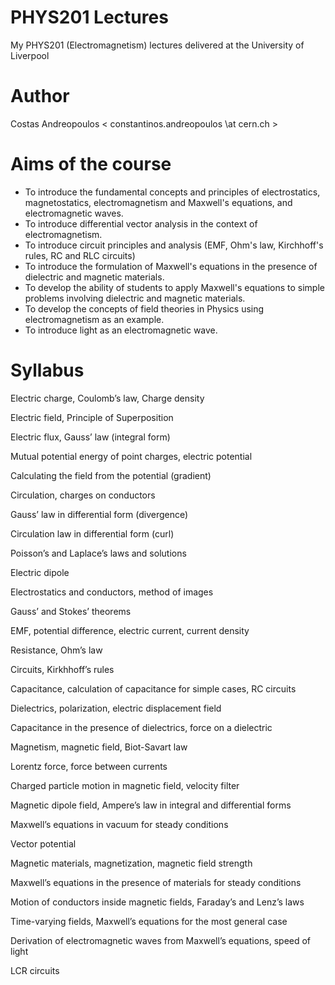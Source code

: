 
# PHYS201 Lectures

My PHYS201 (Electromagnetism) lectures delivered at the University of Liverpool

# Author

Costas Andreopoulos < constantinos.andreopoulos \at cern.ch >

# Aims of the course

- To introduce the fundamental concepts and principles of electrostatics, magnetostatics,
electromagnetism and Maxwell's equations, and electromagnetic waves.
- To introduce differential vector analysis in the context of electromagnetism.
- To introduce circuit principles and analysis (EMF, Ohm's law, Kirchhoff's rules, RC and RLC circuits)
- To introduce the formulation of Maxwell's equations in the presence of dielectric and magnetic materials.
- To develop the ability of students to apply Maxwell's equations to simple problems involving dielectric and
magnetic materials.
- To develop the concepts of field theories in Physics using electromagnetism as an example.
- To introduce light as an electromagnetic wave.

# Syllabus

Electric charge, Coulomb’s law, Charge density

Electric field, Principle of Superposition

Electric flux, Gauss’ law (integral form)

Mutual potential energy of point charges, electric potential

Calculating the field from the potential (gradient)

Circulation, charges on conductors

Gauss’ law in differential form (divergence)

Circulation law in differential form (curl)

Poisson’s and Laplace’s laws and solutions

Electric dipole

Electrostatics and conductors, method of images

Gauss’ and Stokes’ theorems

EMF, potential difference, electric current, current density

Resistance, Ohm’s law

Circuits, Kirkhhoff’s rules

Capacitance, calculation of capacitance for simple cases, RC circuits

Dielectrics, polarization, electric displacement field

Capacitance in the presence of dielectrics, force on a dielectric

Magnetism, magnetic field, Biot-Savart law

Lorentz force, force between currents

Charged particle motion in magnetic field, velocity filter

Magnetic dipole field, Ampere’s law in integral and differential forms

Maxwell’s equations in vacuum for steady conditions

Vector potential

Magnetic materials, magnetization, magnetic field strength

Maxwell’s equations in the presence of materials for steady conditions

Motion of conductors inside magnetic fields, Faraday’s and Lenz’s laws

Time-varying fields, Maxwell’s equations for the most general case

Derivation of electromagnetic waves from Maxwell’s equations, speed of light

LCR circuits

